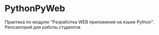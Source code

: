 # PythonPyWeb
Практика по модулю "Разработка WEB приложений на языке Python". Репозиторий для работы студентов
